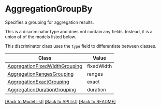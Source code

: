 # AggregationGroupBy

Specifies a grouping for aggregation results.

This is a discriminator type and does not contain any fields. Instead, it is a union
of of the models listed below.

This discriminator class uses the `type` field to differentiate between classes.

| Class | Value
| ------------ | -------------
[AggregationFixedWidthGrouping](AggregationFixedWidthGrouping.md) | fixedWidth
[AggregationRangesGrouping](AggregationRangesGrouping.md) | ranges
[AggregationExactGrouping](AggregationExactGrouping.md) | exact
[AggregationDurationGrouping](AggregationDurationGrouping.md) | duration


[[Back to Model list]](../../../README.md#models-v2-link) [[Back to API list]](../../../README.md#apis-v2-link) [[Back to README]](../../../README.md)
